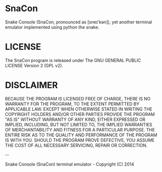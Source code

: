 SnaCon
======

Snake Console (SnaCon, pronounced as [sneɪ'kən]), yet another terminal emulator implemented using python the snake.

LICENSE
=======

The SnaCon program is released under The GNU GENERAL PUBLIC LICENSE Version 2 (GPL v2).

DISCLAIMER
==========

BECAUSE THE PROGRAM IS LICENSED FREE OF CHARGE, THERE IS NO WARRANTY
FOR THE PROGRAM, TO THE EXTENT PERMITTED BY APPLICABLE LAW. EXCEPT WHEN
OTHERWISE STATED IN WRITING THE COPYRIGHT HOLDERS AND/OR OTHER PARTIES
PROVIDE THE PROGRAM "AS IS" WITHOUT WARRANTY OF ANY KIND, EITHER EXPRESSED
OR IMPLIED, INCLUDING, BUT NOT LIMITED TO, THE IMPLIED WARRANTIES OF
MERCHANTABILITY AND FITNESS FOR A PARTICULAR PURPOSE. THE ENTIRE RISK AS
TO THE QUALITY AND PERFORMANCE OF THE PROGRAM IS WITH YOU. SHOULD THE
PROGRAM PROVE DEFECTIVE, YOU ASSUME THE COST OF ALL NECESSARY SERVICING,
REPAIR OR CORRECTION.

--

Snake Console (SnaCon) terminal emulator - Copyright (C) 2014

